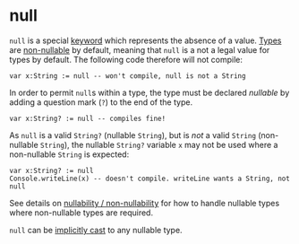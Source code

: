 null
====

`null` is a special [keyword](keywords.html) which represents the absence of a 
value. [Types](types.html) are [non-nullable](nonNullability.html) by default, 
meaning that `null` is a not a legal value for types by default. The following 
code therefore will not compile:

    var x:String := null -- won't compile, null is not a String

In order to permit `null`s within a type, the type must be declared *nullable*
by adding a question mark (`?`) to the end of the type.

    var x:String? := null -- compiles fine!

As `null` is a valid `String?` (nullable `String`), but is *not* a valid 
`String` (non-nullable `String`), the nullable `String?` variable `x` may not be
used where a non-nullable `String` is expected:

    var x:String? := null
    Console.writeLine(x) -- doesn't compile. writeLine wants a String, not null

See details on [nullability / non-nullability](nonNullability.html) for how to
handle nullable types where non-nullable types are required.

`null` can be [implicitly cast](implicitCasting.html) to any nullable type.